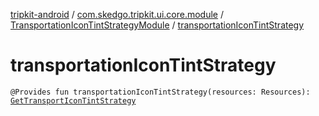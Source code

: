 [tripkit-android](../../index.md) / [com.skedgo.tripkit.ui.core.module](../index.md) / [TransportationIconTintStrategyModule](index.md) / [transportationIconTintStrategy](./transportation-icon-tint-strategy.md)

# transportationIconTintStrategy

`@Provides fun transportationIconTintStrategy(resources: Resources): `[`GetTransportIconTintStrategy`](../../com.skedgo.tripkit.ui.tripresults/-get-transport-icon-tint-strategy/index.md)